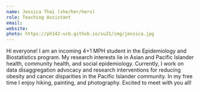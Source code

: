 ```yaml
---
name: Jessica Thai (she/her/hers)
role: Teaching Assistant
email: 
website: 
photo: https://ph142-ucb.github.io/su21/img/jessica.jpg
---
```


Hi everyone! I am an incoming 4+1 MPH student in the Epidemiology and Biostatistics program. My research interests lie in Asian and Pacific Islander health, community health, and social epidemiology. Currently, I work on data disaggregation advocacy and research interventions for reducing obesity and cancer disparities in the Pacific Islander community. In my free time I enjoy hiking, painting, and photography. Excited to meet with you all!